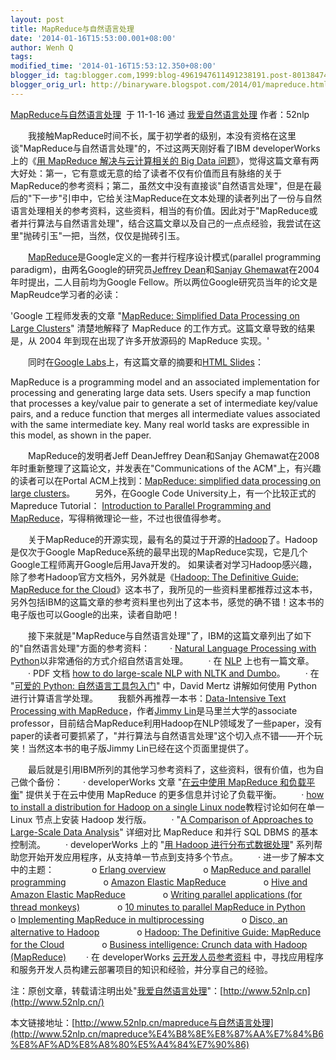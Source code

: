 ```yaml
---
layout: post
title: MapReduce与自然语言处理
date: '2014-01-16T15:53:00.001+08:00'
author: Wenh Q
tags:
modified_time: '2014-01-16T15:53:12.350+08:00'
blogger_id: tag:blogger.com,1999:blog-4961947611491238191.post-8013847468455065492
blogger_orig_url: http://binaryware.blogspot.com/2014/01/mapreduce.html
---
```

[MapReduce与自然语言处理](http://feedproxy.google.com/~r/52nlp/~3/6u5MY5p6iSs/mapreduce%e4%b8%8e%e8%87%aa%e7%84%b6%e8%af%ad%e8%a8%80%e5%a4%84%e7%90%86)  于
11-1-16 通过 [我爱自然语言处理](http://www.52nlp.cn/) 作者：52nlp

　　我接触MapReduce时间不长，属于初学者的级别，本没有资格在这里谈"MapReduce与自然语言处理"的，不过这两天刚好看了IBM
developerWorks上的《[用 MapReduce 解决与云计算相关的 Big Data
问题](http://www.ibm.com/developerworks/cn/cloud/library/cl-bigdata/)》，觉得这篇文章有两大好处：第一，它有意或无意的给了读者不仅有价值而且有脉络的关于MapReduce的参考资料；第二，虽然文中没有直接谈"自然语言处理"，但是在最后的"下一步"引申中，它给关注MapReduce在文本处理的读者列出了一份与自然语言处理相关的参考资料，这些资料，相当的有价值。因此对于"MapReduce或者并行算法与自然语言处理"，结合这篇文章以及自己的一点点经验，我尝试在这里"抛砖引玉"一把，当然，仅仅是抛砖引玉。

　　[MapReduce](http://en.wikipedia.org/wiki/MapReduce)是Google定义的一套并行程序设计模式(parallel
programming paradigm)，由两名Google的研究员[Jeffrey
Dean](http://research.google.com/people/jeff/index.html)和[Sanjay
Ghemawat](http://research.google.com/people/sanjay/index.html)在2004年时提出，二人目前均为Google
Fellow。所以两位Google研究员当年的论文是MapReudce学习者的必读：

'Google 工程师发表的文章 "[MapReduce: Simplified Data Processing on
Large Clusters](http://labs.google.com/papers/mapreduce-osdi04.pdf)"
清楚地解释了 MapReduce 的工作方式。这篇文章导致的结果是，从 2004
年到现在出现了许多开放源码的 MapReduce 实现。'

　　同时在[Google
Labs](http://labs.google.com/papers/mapreduce.html)上，有这篇文章的摘要和[HTML
Slides](http://labs.google.com/papers/mapreduce-osdi04-slides/index.html)：


MapReduce is a programming model and an associated implementation for
processing and generating large data sets. Users specify a map function
that processes a key/value pair to generate a set of intermediate
key/value pairs, and a reduce function that merges all intermediate
values associated with the same intermediate key. Many real world tasks
are expressible in this model, as shown in the paper.


 　　MapReduce的发明者Jeff DeanJeffrey Dean和Sanjay
Ghemawat在2008年时重新整理了这篇论文，并发表在"Communications of the
ACM"上，有兴趣的读者可以在Portal ACM上找到：[MapReduce: simplified data
processing on large
clusters](http://portal.acm.org/citation.cfm?id=1327452.1327492&coll=GUIDE&dl=&idx=J79&part=magazine&WantType=Magazines&title=Communications%20of%20the%20ACM)。
 　　另外，在Google Code University上，有一个比较正式的Mapreduce
Tutorial： [Introduction to Parallel Programming and
MapReduce](http://code.google.com/edu/parallel/mapreduce-tutorial.html)，写得稍微理论一些，不过也很值得参考。

　　关于MapReduce的开源实现，最有名的莫过于开源的[Hadoop](http://hadoop.apache.org/)了。Hadoop是仅次于Google
MapReduce系统的最早出现的MapReduce实现，它是几个Google工程师离开Google后用Java开发的。
如果读者对学习Hadoop感兴趣，除了参考Hadoop官方文档外，另外就是《[Hadoop:
The Definitive Guide: MapReduce for the
Cloud](http://book.douban.com/subject/3220004/)》这本书了，我所见的一些资料里都推荐过这本书，另外包括IBM的这篇文章的参考资料里也列出了这本书，感觉的确不错！这本书的电子版也可以Google的出来，读者自助吧！

　　接下来就是"MapReduce与自然语言处理"了，IBM的这篇文章列出了如下的"自然语言处理"方面的参考资料：
 　　· [Natural Language Processing with
Python](http://www.nltk.org/book)以非常通俗的方式介绍自然语言处理。
 　　· 在
[NLP](http://www.cloudera.com/blog/2010/03/natural-language-processing-with-hadoop-and-python/)
上也有一篇文章。
 　　· PDF 文档 [how to do large-scale NLP with NLTK and
Dumbo](http://us.pycon.org/media/2010/talkdata/PyCon2010/098/large-scale-nlp-pycon-2010.pdf)。
 　　· 在 "[可爱的 Python:
自然语言工具包入门](http://www.ibm.com/developerworks/linux/library/l-cpnltk.html)"
中，David Mertz 讲解如何使用 Python 进行计算语言学处理。
 　　我额外再推荐一本书：[Data-Intensive Text Processing with
MapReduce](http://www.umiacs.umd.edu/~jimmylin/book.html)，作者[Jimmy
Lin](http://www.umiacs.umd.edu/~jimmylin/)是马里兰大学的associate
professor，目前结合MapReduce利用Hadoop在NLP领域发了一些paper，没有paper的读者可要抓紧了，"并行算法与自然语言处理"这个切入点不错——开个玩笑！当然这本书的电子版Jimmy
Lin已经在这个页面里提供了。

　　最后就是引用IBM所列的其他学习参考资料了，这些资料，很有价值，也为自己做个备份：
 　　· developerWorks 文章 "[在云中使用 MapReduce
和负载平衡](http://www.ibm.com/developerworks/cn/cloud/library/cl-mapreduce/)"
提供关于在云中使用 MapReduce 的更多信息并讨论了负载平衡。
 　　· [how to install a distribution for Hadoop on a single Linux
node](https://docs.cloudera.com/display/DOC/Hadoop+%28CDH3%29+Quick+Start+Guide)教程讨论如何在单一
Linux 节点上安装 Hadoop 发行版。
 　　· "[A Comparison of Approaches to Large-Scale Data
Analysis](http://database.cs.brown.edu/sigmod09/benchmarks-sigmod09.pdf)"
详细对比 MapReduce 和并行 SQL DBMS 的基本控制流。
 　　· developerWorks 上的 "[用 Hadoop
进行分布式数据处理](http://www.ibm.com/developerworks/cn/views/linux/libraryview.jsp?view_by=search&sort_by=Date&sort_order=desc&view_by=Search&search_by=%E7%94%A8+Hadoop+%E8%BF%9B%E8%A1%8C%E5%88%86%E5%B8%83%E5%BC%8F%E6%95%B0%E6%8D%AE%E5%A4%84%E7%90%86&dwsearch.x=21&dwsearch.y=15&dwsearch=GoH)"
系列帮助您开始开发应用程序，从支持单一节点到支持多个节点。
 　　· 进一步了解本文中的主题：
 　　　　o [Erlang overview](http://www.erlang.org/white_paper.html)
 　　　　o [MapReduce and parallel
programming](http://code.google.com/edu/parallel/mapreduce-tutorial.html)
 　　　　o [Amazon Elastic
MapReduce](http://aws.amazon.com/elasticmapreduce/)
 　　　　o [Hive and Amazon Elastic
MapReduce](http://aws.amazon.com/articles/2855)
 　　　　o [Writing parallel applications (for thread
monkeys)](http://oreilly.com/catalog/9780596521547)
 　　　　o [10 minutes to parallel MapReduce in
Python](http://mikecvet.wordpress.com/2010/07/02/parallel-mapreduce-in-python/)
 　　　　o [Implementing MapReduce in
multiprocessing](http://www.doughellmann.com/PyMOTW/multiprocessing/mapreduce.html)
 　　　　o [Disco, an alternative to
Hadoop](http://discoproject.org/doc/faq.html)
 　　　　o [Hadoop: The Definitive Guide: MapReduce for the
Cloud](http://oreilly.com/catalog/9780596521981)
 　　　　o [Business intelligence: Crunch data with Hadoop
(MapReduce)](http://www.ibm.com/developerworks/web/library/wa-dojohadoop1/)
 　　· 在 developerWorks
[云开发人员参考资料](https://www.ibm.com/developerworks/cn/cloud/index.html)
中，寻找应用程序和服务开发人员构建云部署项目的知识和经验，并分享自己的经验。

注：原创文章，转载请注明出处"[我爱自然语言处理](http://www.52nlp.cn/)"：[http://www.52nlp.cn](http://www.52nlp.cn/)

本文链接地址：[http://www.52nlp.cn/mapreduce与自然语言处理](http://www.52nlp.cn/mapreduce%E4%B8%8E%E8%87%AA%E7%84%B6%E8%AF%AD%E8%A8%80%E5%A4%84%E7%90%86)
